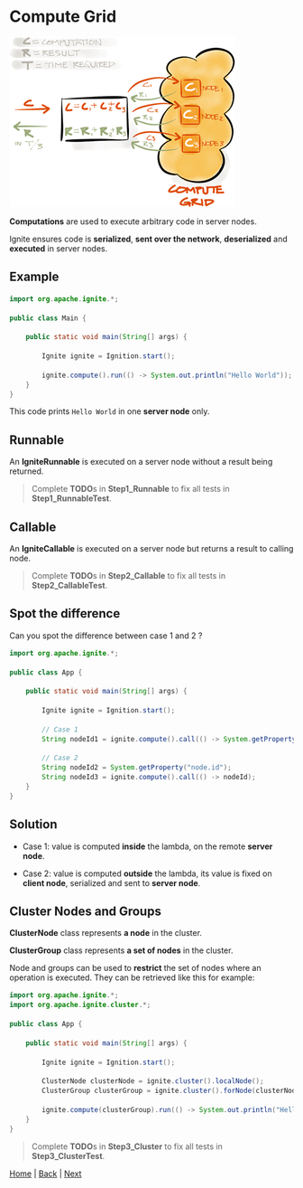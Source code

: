 # Compute Grid

![img](img/compute-grid.png)

**Computations** are used to execute arbitrary code in server nodes.

Ignite ensures code is **serialized**, **sent over the network**, **deserialized** and **executed** in server nodes.


## Example

```java
import org.apache.ignite.*;

public class Main {

    public static void main(String[] args) {

        Ignite ignite = Ignition.start();

        ignite.compute().run(() -> System.out.println("Hello World"));
    }
}
```
This code prints `Hello World` in one **server node** only.


## Runnable

An **IgniteRunnable** is executed on a server node without a result being returned.


>Complete **TODO**s in **Step1_Runnable** to fix all tests in **Step1_RunnableTest**.


## Callable

An **IgniteCallable** is executed on a server node but returns a result to calling node.

>Complete **TODO**s in **Step2_Callable** to fix all tests in **Step2_CallableTest**.


## Spot the difference

Can you spot the difference between case 1 and 2 ?

```java
import org.apache.ignite.*;

public class App {

    public static void main(String[] args) {

        Ignite ignite = Ignition.start();

        // Case 1
        String nodeId1 = ignite.compute().call(() -> System.getProperty("node.id"));

        // Case 2
        String nodeId2 = System.getProperty("node.id");
        String nodeId3 = ignite.compute().call(() -> nodeId);
    }
}
```


## Solution

- Case 1: value is computed **inside** the lambda, on the remote **server node**.

- Case 2: value is computed **outside** the lambda, its value is fixed on **client node**, serialized and sent to **server node**.


## Cluster Nodes and Groups

**ClusterNode** class represents **a node** in the cluster.

**ClusterGroup** class represents **a set of nodes** in the cluster.

Node and groups can be used to **restrict** the set of nodes where an operation is executed. They can be retrieved like this for example:
```java
import org.apache.ignite.*;
import org.apache.ignite.cluster.*;

public class App {

    public static void main(String[] args) {

        Ignite ignite = Ignition.start();

        ClusterNode clusterNode = ignite.cluster().localNode();
        ClusterGroup clusterGroup = ignite.cluster().forNode(clusterNode);

        ignite.compute(clusterGroup).run(() -> System.out.println("Hello local node!"));
    }
}
```

>Complete **TODO**s in **Step3_Cluster** to fix all tests in **Step3_ClusterTest**.


[Home](../readme.md) | [Back](part0_get-started.md) | [Next](./part2_data-grid.md)
